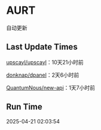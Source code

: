# AURT

自动更新


## Last Update Times

[upscayl/upscayl](https://github.com/upscayl/upscayl)：10天21小时前

[donknap/dpanel](https://github.com/donknap/dpanel)：2天6小时前

[QuantumNous/new-api](https://github.com/QuantumNous/new-api)：1天7小时前


## Run Time
2025-04-21 02:03:54
